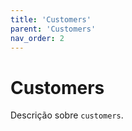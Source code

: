 ```yaml
---
title: 'Customers'
parent: 'Customers'
nav_order: 2
---
```


# Customers

Descrição sobre `customers`.
